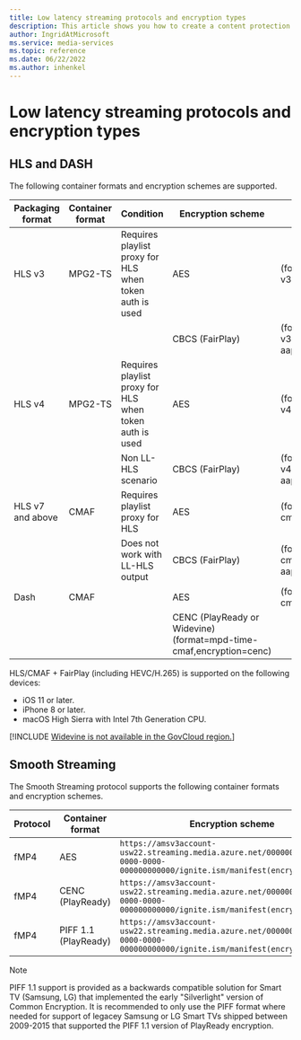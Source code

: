 ```yaml
---
title: Low latency streaming protocols and encryption types
description: This article shows you how to create a content protection system for testing digital rights management.
author: IngridAtMicrosoft
ms.service: media-services
ms.topic: reference
ms.date: 06/22/2022
ms.author: inhenkel
---
```


# Low latency streaming protocols and encryption types

## HLS and DASH

The following container formats and encryption schemes are supported.

| Packaging format | Container format | Condition | Encryption scheme | Format string |
| ---------------- | ---------------- | -------------------- | ----------------- | ------------- |
| HLS v3           | MPG2-TS          | Requires playlist proxy for HLS when token auth is used | AES             | (format=m3u8-aapl-v3,encryption=cbc) |
|                  |                  |                                                         | CBCS (FairPlay) | (format=m3u8-aapl-v3,encryption=cbcs-aapl) |
| HLS v4           | MPG2-TS          | Requires playlist proxy for HLS when token auth is used | AES             | (format=m3u8-aapl-v4,encryption=cbc) |
|                  |                  | Non LL-HLS scenario                                     | CBCS (FairPlay) | (format=m3u8-aapl-v4,encryption=cbcs-aapl) |
| HLS v7 and above | CMAF             | Requires playlist proxy for HLS                         | AES             | (format=m3u8-cmaf,encryption=cbc) |
|                  |                  | Does not work with LL-HLS output                        | CBCS (FairPlay) | (format=m3u8-cmaf,encryption=cbcs-aapl) |
| Dash             | CMAF             |                                                         | AES             | (format=mpd-time-cmaf,encryption=cbc) |
|                  |                  |                                                         | CENC (PlayReady or Widevine)	(format=mpd-time-cmaf,encryption=cenc)

HLS/CMAF + FairPlay (including HEVC/H.265) is supported on the following devices:

* iOS 11 or later.
* iPhone 8 or later.
* macOS High Sierra with Intel 7th Generation CPU.

[!INCLUDE [Widevine is not available in the GovCloud region.](./includes/widevine-not-available-govcloud.md)]

## Smooth Streaming

The Smooth Streaming protocol supports the following container formats and encryption schemes.

|Protocol|Container format|Encryption scheme|
|---|---|---|
|fMP4|AES|`https://amsv3account-usw22.streaming.media.azure.net/00000000-0000-0000-0000-000000000000/ignite.ism/manifest(encryption=cbc)`|
|fMP4 | CENC (PlayReady) |`https://amsv3account-usw22.streaming.media.azure.net/00000000-0000-0000-0000-000000000000/ignite.ism/manifest(encryption=cenc)`|
|fMP4 | PIFF 1.1 (PlayReady) |`https://amsv3account-usw22.streaming.media.azure.net/00000000-0000-0000-0000-000000000000/ignite.ism/manifest(encryption=piff)`|

> [!NOTE]
> PIFF 1.1 support is provided as a backwards compatible solution for Smart TV (Samsung, LG) that implemented the early "Silverlight" version of Common Encryption. It is recommended to only use the PIFF format where needed for support of legacey Samsung or LG Smart TVs shipped between 2009-2015 that supported the PIFF 1.1 version of PlayReady encryption.
